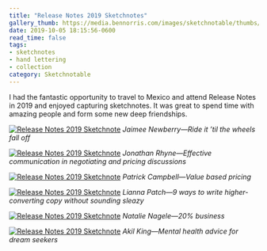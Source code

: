 ```yaml
---
title: "Release Notes 2019 Sketchnotes"
gallery_thumb: https://media.bennorris.com/images/sketchnotable/thumbs/release-notes-2019-newberry.jpg
date: 2019-10-05 18:15:56-0600
read_time: false
tags:
- sketchnotes
- hand lettering
- collection
category: Sketchnotable
---
```


I had the fantastic opportunity to travel to Mexico and attend Release Notes in 2019 and enjoyed capturing sketchnotes. It was great to spend time with amazing people and form some new deep friendships.

[![Release Notes 2019 Sketchnote](https://media.bennorris.com/images/sketchnotable/release-notes-2019/release-notes-2019-newberry.jpg)](https://media.bennorris.com/images/sketchnotable/release-notes-2019/release-notes-2019-newberry.jpg)
_Jaimee Newberry—Ride it ’til the wheels fall off_

[![Release Notes 2019 Sketchnote](https://media.bennorris.com/images/sketchnotable/release-notes-2019/release-notes-2019-ryhne.jpg)](https://media.bennorris.com/images/sketchnotable/release-notes-2019/release-notes-2019-ryhne.jpg)
_Jonathan Rhyne—Effective communication in negotiating and pricing discussions_

[![Release Notes 2019 Sketchnote](https://media.bennorris.com/images/sketchnotable/release-notes-2019/release-notes-2019-campbell.jpg)](https://media.bennorris.com/images/sketchnotable/release-notes-2019/release-notes-2019-campbell.jpg)
_Patrick Campbell—Value based pricing_

[![Release Notes 2019 Sketchnote](https://media.bennorris.com/images/sketchnotable/release-notes-2019/release-notes-2019-patch.jpg)](https://media.bennorris.com/images/sketchnotable/release-notes-2019/release-notes-2019-patch.jpg)
_Lianna Patch—9 ways to write higher-converting copy without sounding sleazy_

[![Release Notes 2019 Sketchnote](https://media.bennorris.com/images/sketchnotable/release-notes-2019/release-notes-2019-nagele.jpg)](https://media.bennorris.com/images/sketchnotable/release-notes-2019/release-notes-2019-nagele.jpg)
_Natalie Nagele—20% business_

[![Release Notes 2019 Sketchnote](https://media.bennorris.com/images/sketchnotable/release-notes-2019/release-notes-2019-king.jpg)](https://media.bennorris.com/images/sketchnotable/release-notes-2019/release-notes-2019-king.jpg)
_Akil King—Mental health advice for dream seekers_